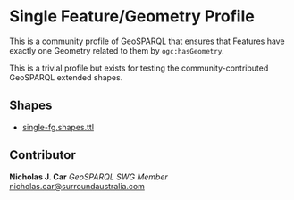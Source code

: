 # Single Feature/Geometry Profile

This is a community profile of GeoSPARQL that ensures that Features have exactly one Geometry related to them by `ogc:hasGeometry`. 

This is a trivial profile but exists for testing the community-contributed GeoSPARQL extended shapes.

## Shapes

* [single-fg.shapes.ttl](single-fg.shapes.ttl)

## Contributor

**Nicholas J. Car**
*GeoSPARQL SWG Member*  
<nicholas.car@surroundaustralia.com>
